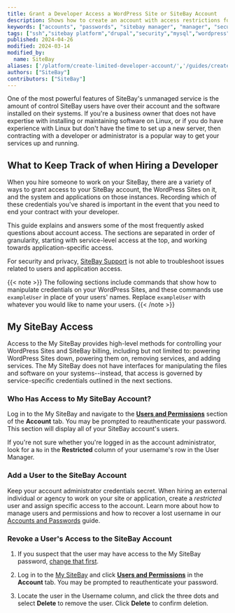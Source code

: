 ```yaml
---
title: Grant a Developer Access a WordPress Site or SiteBay Account
description: Shows how to create an account with access restrictions for developers and maintainers.
keywords: ["accounts", "passwords", "sitebay manager", "manager", "security"]
tags: ["ssh","sitebay platform","drupal","security","mysql","wordpress"]
published: 2024-04-26
modified: 2024-03-14
modified_by:
  name: SiteBay
aliases: ['/platform/create-limited-developer-account/','/guides/create-limited-developer-account/']
authors: ["SiteBay"]
contributors: ["SiteBay"]
---
```


One of the most powerful features of SiteBay's unmanaged service is the amount of control SiteBay users have over their account and the software installed on their systems. If you're a business owner that does not have expertise with installing or maintaining software on Linux, or if you do have experience with Linux but don't have the time to set up a new server, then contracting with a developer or administrator is a popular way to get your services up and running.

## What to Keep Track of when Hiring a Developer

When you hire someone to work on your SiteBay, there are a variety of ways to grant access to your SiteBay account, the WordPress Sites on it, and the system and applications on those instances. Recording which of these credentials you've shared is important in the event that you need to end your contract with your developer.

This guide explains and answers some of the most frequently asked questions about account access. The sections are separated in order of granularity, starting with service-level access at the top, and working towards application-specific access.

For security and privacy, [SiteBay Support](/docs/products/platform/get-started/guides/support/) is not able to troubleshoot issues related to users and application access. 

{{< note >}}
The following sections include commands that show how to manipulate credentials on your WordPress Sites, and these commands use `exampleUser` in place of your users' names. Replace `exampleUser` with whatever you would like to name your users.
{{< /note >}}

## My SiteBay Access

Access to the My SiteBay provides high-level methods for controlling your WordPress Sites and SiteBay billing, including but not limited to: powering WordPress Sites down, powering them on, removing services, and adding services. The My SiteBay does not have interfaces for manipulating the files and software on your systems--instead, that access is governed by service-specific credentials outlined in the next sections.

### Who Has Access to My SiteBay Account?

Log in to the My SiteBay and navigate to the [**Users and Permissions**](https://my.sitebay.org/account/users) section of the **Account** tab. You may be prompted to reauthenticate your password. This section will display all of your SiteBay account's users.

If you're not sure whether you're logged in as the account administrator, look for a `No` in the **Restricted** column of your username's row in the User Manager.

### Add a User to the SiteBay Account

Keep your account administrator credentials secret. When hiring an external individual or agency to work on your site or application, create a *restricted* user and assign specific access to the account. Learn more about how to manage users and permissions and how to recover a lost username in our [Accounts and Passwords](/docs/products/platform/accounts/guides/manage-users/#users-and-permissions) guide.


### Revoke a User's Access to the SiteBay Account

1. If you suspect that the user may have access to the My SiteBay password, [change that first](/docs/products/platform/accounts/guides/manage-users/#changing-your-sitebay-manager-password).

1. Log in to the [My SiteBay](https://my.sitebay.org/) and click [**Users and Permissions**](https://my.sitebay.org/account/users) in the **Account** tab. You may be prompted to reauthenticate your password.

1. Locate the user in the Username column, and click the three dots and select **Delete** to remove the user. Click **Delete** to confirm deletion.

